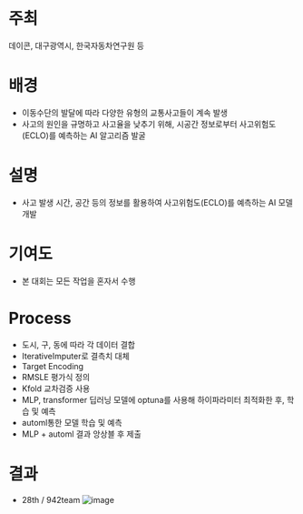 # 주최
데이콘, 대구광역시, 한국자동차연구원 등

# 배경
- 이동수단의 발달에 따라 다양한 유형의 교통사고들이 계속 발생
- 사고의 원인을 규명하고 사고율을 낮추기 위해, 시공간 정보로부터 사고위험도(ECLO)를 예측하는 AI 알고리즘 발굴
  
# 설명
- 사고 발생 시간, 공간 등의 정보를 활용하여 사고위험도(ECLO)를 예측하는 AI 모델 개발

# 기여도
- 본 대회는 모든 작업을 혼자서 수행

# Process
- 도시, 구, 동에 따라 각 데이터 결합
- IterativeImputer로 결측치 대체
- Target Encoding
- RMSLE 평가식 정의
- Kfold 교차검증 사용
- MLP, transformer 딥러닝 모델에 optuna를 사용해 하이파라미터 최적화한 후, 학습 및 예측
- automl통한 모델 학습 및 예측
- MLP + automl 결과 앙상블 후 제출
  
# 결과
- 28th / 942team
![image](https://github.com/user-attachments/assets/dfa4d138-8609-4e11-9e2f-05aaf1f59501)

